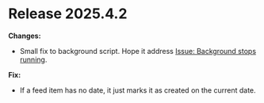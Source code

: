 # Release 2025.4.2

**Changes:**

- Small fix to background script. Hope it address [Issue: Background stops running](https://github.com/soapdog/webextension-blogcat/issues/2).

**Fix:**

- If a feed item has no date, it just marks it as created on the current date.
